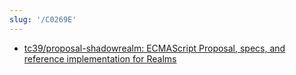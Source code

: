 ```yaml
---
slug: '/C0269E'
---
```


- [tc39/proposal-shadowrealm: ECMAScript Proposal, specs, and reference implementation for Realms](https://github.com/tc39/proposal-shadowrealm)
